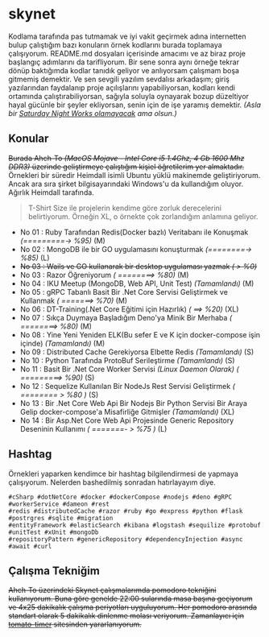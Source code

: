 # skynet

Kodlama tarafında pas tutmamak ve iyi vakit geçirmek adına internetten bulup çalıştığım bazı konuların örnek kodlarını burada toplamaya çalışıyorum. README.md dosyaları içerisinde amacımı ve az biraz proje başlangıç adımlarını da tarifliyorum. Bir sene sonra aynı örneğe tekrar dönüp baktığımda kodlar tanıdık geliyor ve anlıyorsam çalışmam boşa gitmemiş demektir. Ve sen sevgili yazılım sevdalısı arkadaşım; giriş yazılarından faydalanıp proje açılışlarını yapabiliyorsan, kodları kendi ortamında çalıştırabiliyorsan, sağıyla soluyla oynayarak bozup düzeltiyor hayal gücünle bir şeyler ekliyorsan, senin için de işe yaramış demektir. _(Asla bir [Saturday Night Works olamayacak](https://github.com/buraksenyurt/saturday-night-works) ama olsun.)_

## Konular

~~Burada Ahch-To _(MacOS Mojave - Intel Core i5 1.4Ghz, 4 Gb 1600 Mhz DDR3)_ üzerinde geliştirmeye çalıştığım kişiel öğretilerim yer almaktadır.~~ Örnekleri bir süredir Heimdall isimli Ubuntu yüklü makinemde geliştiriyorum. Ancak ara sıra şirket bilgisayarındaki Windows'u da kullandığım oluyor. Ağırlık Heimdall tarafında.

>T-Shirt Size ile projelerin kendime göre zorluk derecelerini belirtiyorum. Örneğin XL, o örnekte çok zorlandığım anlamına geliyor.

- No 01 : Ruby Tarafından Redis(Docker bazlı) Veritabanı ile Konuşmak _(=========-> %95)_ (M)
- No 02 : MongoDB ile bir GO uygulamasını konuşturmak _(========-> %85)_ (L)
- ~~No 03 : Wails ve GO kullanarak bir desktop uygulaması yazmak _( > %0)_~~
- No 03 : Razor Öğreniyorum _( ========> %80)_ (M)
- No 04 : IKU Meetup (MongoDB, Web API, Unit Test) _(Tamamlandı)_ (M)
- No 05 : gRPC Tabanlı Basit Bir .Net Core Servisi Geliştirmek ve Kullanmak _( =======> %70)_ (M)
- No 06 : DT-Training(.Net Core Eğitimi için Hazırlık) _( ==> %20)_ (XL)
- No 07 : Sıkça Duymaya Başladığım Deno'ya Minik Bir Merhaba _( ========> %80)_ (M)
- No 08 : Yine Yeni Yeniden ELK(Bu sefer E ve K için docker-compose işin içinde) _(Tamamlandı)_ (M)
- No 09 : Distributed Cache Gerekiyorsa Elbette Redis _(Tamamlandı)_ (S)
- No 10 : Python Tarafında ProtoBuf Serileştirme _(Tamamlandı)_ (S)
- No 11 : Basit Bir .Net Core Worker Servisi _(Linux Daemon Olarak)_ _( =========> %90)_ (S)
- No 12 : Sequelize Kullanılan Bir NodeJs Rest Servisi Geliştirmek _( ======== > %80 )_ (S)
- No 13 : Bir .Net Core Web Api Bir Nodejs Bir Python Servisi Bir Araya Gelip docker-compose'a Misafirliğe Gitmişler _(Tamamlandı)_ (XL)
- No 14 : Bir Asp.Net Core Web Api Projesinde Generic Repository Deseninin Kullanımı _( =======- > %75 )_ (L)

## Hashtag

Örnekleri yaparken kendimce bir hashtag bilgilendirmesi de yapmaya çalışıyorum. Nelerden bashedilmiş sonradan hatırlayayım diye.

```text
#cSharp #dotNetCore #docker #dockerCompose #nodejs #deno #gRPC #workerService #dameon #rest 
#redis #distributedCache #razor #ruby #go #express #python #flask #postrgres #sqlite #migration 
#entityFramework #elasticSearch #kibana #logstash #sequilize #protobuf #unitTest #xUnit #mongoDb 
#repositoryPattern #genericRepository #dependencyInjection #async #await #curl
```

## Çalışma Tekniğim

~~Ahch-To üzerindeki Skynet çalışmalarımda pomodoro tekniğini kullanıyorum. Buna göre genelde 22:00 sularında masa başına geçiyorum ve 4x25 dakikalık çalışma periyotları uyguluyorum. Her pomodoro arasında standart olarak 5 dakikalık dinlenme molası veriyorum. Zamanlayıcı için [tomato-timer](https://tomato-timer.com/) sitesinden yararlanıyorum.~~
